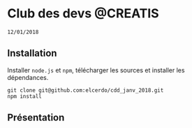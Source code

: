 # Club des devs @CREATIS
`12/01/2018`

## Installation

Installer `node.js` et `npm`, télécharger les sources et installer les dépendances.

~~~
git clone git@github.com:elcerdo/cdd_janv_2018.git
npm install
~~~

## Présentation
